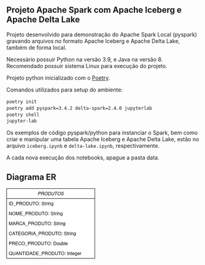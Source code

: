 ## Projeto Apache Spark com Apache Iceberg e Apache Delta Lake

Projeto desenvolvido para demonstração do Apache Spark Local (pyspark) gravando arquivos no formato Apache Iceberg e Apache Delta Lake, também de forma local.

Necessário possuir Python na versão 3.9, e Java na versão 8. Recomendado possuir sistema Linux para execução do projeto.

Projeto python inicializado com o [Poetry](https://github.com/python-poetry/poetry).

Comandos utilizados para setup do ambiente:

```bash copy
poetry init
poetry add pyspark=3.4.2 delta-spark=2.4.0 jupyterlab
poetry shell
jupyter-lab
```

Os exemplos de código pyspark/python para instanciar o Spark, bem como criar e manipular uma tabela Apache Iceberg e Apache Delta Lake, estão no arquivo `iceberg.ipynb` e `delta-lake.ipynb`, respectivamente.

A cada nova execução dos notebooks, apague a pasta data.

## Diagrama ER

![Diagrama ER](../pyspark.drawio.png)
